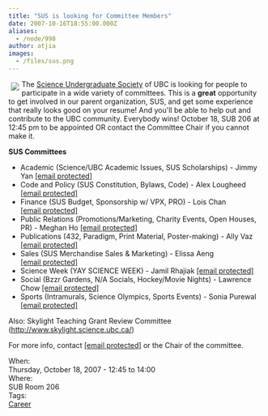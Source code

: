 ```yaml
---
title: "SUS is looking for Committee Members"
date: 2007-10-16T18:55:00.000Z
aliases:
  - /node/998
author: atjia
images:
  - /files/sus.png
---
```


<div class="field field-name-body field-type-text-with-summary field-label-hidden"><div class="field-items"><div class="field-item even"><p><img src="/files/sus.png" vspace="5" hspace="5" align="left">The <a href="http://www.sus.ubc.ca/">Science Undergraduate Society</a> of UBC is looking for people to participate in a wide variety of committees.  This is a <strong>great</strong> opportunity to get involved in our parent organization, SUS, and get some experience that really looks good on your resume!  And you&apos;ll be able to help out and contribute to the UBC community.  Everybody wins!  October 18, SUB 206 at 12:45 pm to be appointed OR contact the Committee Chair if you cannot make it.</p>
<p><strong>SUS Committees</strong></p>
<ul>
<li>Academic (Science/UBC Academic Issues, SUS Scholarships) - Jimmy Yan <a href="/cdn-cgi/l/email-protection#acdadcc582dfd9dfeccbc1cdc5c082cfc3c1"><span class="__cf_email__" data-cfemail="bec8ced790cdcbcdfed9d3dfd7d290ddd1d3">[email&#xA0;protected]</span></a>
</li><li>Code and Policy (SUS Constitution, Bylaws, Code) - Alex Lougheed <a href="/cdn-cgi/l/email-protection#770412145904020437101a161e1b5914181a"><span class="__cf_email__" data-cfemail="3d4e585e134e484e7d5a505c5451135e5250">[email&#xA0;protected]</span></a>
</li><li>Finance (SUS Budget, Sponsorship w/ VPX, PRO) - Lois Chan <a href="/cdn-cgi/l/email-protection#096f606768676a6c277a7c7a496e64686065276a6664"><span class="__cf_email__" data-cfemail="43252a2d222d20266d30363003242e222a2f6d202c2e">[email&#xA0;protected]</span></a>
</li><li>Public Relations (Promotions/Marketing, Charity Events, Open Houses, PR) - Meghan Ho <a href="/cdn-cgi/l/email-protection#9fefedf0b1eceaecdff8f2fef6f3b1fcf0f2"><span class="__cf_email__" data-cfemail="5f2f2d30712c2a2c1f38323e3633713c3032">[email&#xA0;protected]</span></a>
</li><li>Publications (432, Paradigm, Print Material, Poster-making) - Ally Vaz <a href="/cdn-cgi/l/email-protection#403035222c29232134292f2e336e33353300272d21292c6e232f2d"><span class="__cf_email__" data-cfemail="c2b2b7a0aeaba1a3b6abadacb1ecb1b7b182a5afa3abaeeca1adaf">[email&#xA0;protected]</span></a>
</li><li>Sales (SUS Merchandise Sales &amp; Marketing) - Elissa Aeng <a href="/cdn-cgi/l/email-protection#fb889a979e88d5888e88bb9c969a9297d5989496"><span class="__cf_email__" data-cfemail="5625373a33257825232516313b373f3a7835393b">[email&#xA0;protected]</span></a>
</li><li>Science Week (YAY SCIENCE WEEK) - Jamil Rhajiak <a href="/cdn-cgi/l/email-protection#0c7a7c74227f797f4c6b616d6560226f6361"><span class="__cf_email__" data-cfemail="7c0a0c04520f090f3c1b111d1510521f1311">[email&#xA0;protected]</span></a>
</li><li>Social (Bzzr Gardens, N/A Socials, Hockey/Movie Nights) - Lawrence Chow <a href="/cdn-cgi/l/email-protection#ec9f838f858d80c29f999fac8b818d8580c28f8381"><span class="__cf_email__" data-cfemail="dfacb0bcb6beb3f1acaaac9fb8b2beb6b3f1bcb0b2">[email&#xA0;protected]</span></a>
</li><li>Sports (Intramurals, Science Olympics, Sports Events) - Sonia Purewal <a href="/cdn-cgi/l/email-protection#99eae9f6ebedeab7eaecead9fef4f8f0f5b7faf6f4"><span class="__cf_email__" data-cfemail="3a494a55484e4914494f497a5d575b535614595557">[email&#xA0;protected]</span></a>
</li></ul>
<p>Also: Skylight Teaching Grant Review Committee (<a href="http://www.skylight.science.ubc.ca/">http://www.skylight.science.ubc.ca/</a>)</p>
<p>For more info, contact <a href="/cdn-cgi/l/email-protection#ef9f9d8a95c19c9a9caf88828e8683c18c8082"><span class="__cf_email__" data-cfemail="ec9c9e8996c29f999fac8b818d8580c28f8381">[email&#xA0;protected]</span></a> or the Chair of the committee.</p>
</div></div></div><div class="field field-name-field-dates field-type-datetime field-label-above"><div class="field-label">When:&#xA0;</div><div class="field-items"><div class="field-item even"><span class="date-display-single">Thursday, October 18, 2007 - <span class="date-display-range"><span class="date-display-start">12:45</span> to <span class="date-display-end">14:00</span></span></span></div></div></div><div class="field field-name-field-location field-type-text field-label-above"><div class="field-label">Where:&#xA0;</div><div class="field-items"><div class="field-item even">SUB Room 206</div></div></div>    <footer>
    <div class="field field-name-field-tags field-type-taxonomy-term-reference field-label-above"><div class="field-label">Tags:&#xA0;</div><div class="field-items"><div class="field-item even"><a href="/career">Career</a></div></div></div>      </footer>

